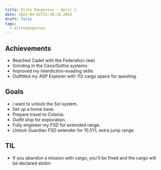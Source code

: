 ```yaml
---
title: Elite Dangerous - April 1
date: 2021-04-02T21:30:28.285Z
draft: false
tags:
  - elitedangerous
---
```

## Achievements

- Reached Cadet with the Federation (ew)
- Grinding in the Ceos/Sothis systems.
- Improved my interdiction-evading skills
- Outfitted my ASP Explorer with 112 cargo space for questing.

## Goals

- I want to unlock the Sol system.
- Set up a home base.
- Prepare travel to Colonia.
- Outfit ship for exploration.
- Fully engineer my FSD for extended range.
- Unlock Guardian FSD extender for 10.5YL extra jump range.

## TIL

- If you abandon a mission with cargo, you'll be fined and the cargo will be declared *stolen*